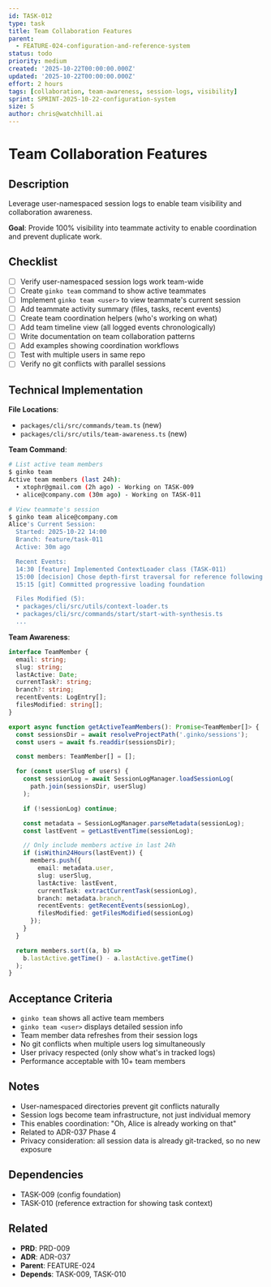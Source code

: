 ```yaml
---
id: TASK-012
type: task
title: Team Collaboration Features
parent:
  - FEATURE-024-configuration-and-reference-system
status: todo
priority: medium
created: '2025-10-22T00:00:00.000Z'
updated: '2025-10-22T00:00:00.000Z'
effort: 2 hours
tags: [collaboration, team-awareness, session-logs, visibility]
sprint: SPRINT-2025-10-22-configuration-system
size: S
author: chris@watchhill.ai
---
```


# Team Collaboration Features

## Description

Leverage user-namespaced session logs to enable team visibility and collaboration awareness.

**Goal**: Provide 100% visibility into teammate activity to enable coordination and prevent duplicate work.

## Checklist

- [ ] Verify user-namespaced session logs work team-wide
- [ ] Create `ginko team` command to show active teammates
- [ ] Implement `ginko team <user>` to view teammate's current session
- [ ] Add teammate activity summary (files, tasks, recent events)
- [ ] Create team coordination helpers (who's working on what)
- [ ] Add team timeline view (all logged events chronologically)
- [ ] Write documentation on team collaboration patterns
- [ ] Add examples showing coordination workflows
- [ ] Test with multiple users in same repo
- [ ] Verify no git conflicts with parallel sessions

## Technical Implementation

**File Locations**:
- `packages/cli/src/commands/team.ts` (new)
- `packages/cli/src/utils/team-awareness.ts` (new)

**Team Command**:

```bash
# List active team members
$ ginko team
Active team members (last 24h):
  • xtophr@gmail.com (2h ago) - Working on TASK-009
  • alice@company.com (30m ago) - Working on TASK-011

# View teammate's session
$ ginko team alice@company.com
Alice's Current Session:
  Started: 2025-10-22 14:00
  Branch: feature/task-011
  Active: 30m ago

  Recent Events:
  14:30 [feature] Implemented ContextLoader class (TASK-011)
  15:00 [decision] Chose depth-first traversal for reference following
  15:15 [git] Committed progressive loading foundation

  Files Modified (5):
  • packages/cli/src/utils/context-loader.ts
  • packages/cli/src/commands/start/start-with-synthesis.ts
  ...
```

**Team Awareness**:

```typescript
interface TeamMember {
  email: string;
  slug: string;
  lastActive: Date;
  currentTask?: string;
  branch?: string;
  recentEvents: LogEntry[];
  filesModified: string[];
}

export async function getActiveTeamMembers(): Promise<TeamMember[]> {
  const sessionsDir = await resolveProjectPath('.ginko/sessions');
  const users = await fs.readdir(sessionsDir);

  const members: TeamMember[] = [];

  for (const userSlug of users) {
    const sessionLog = await SessionLogManager.loadSessionLog(
      path.join(sessionsDir, userSlug)
    );

    if (!sessionLog) continue;

    const metadata = SessionLogManager.parseMetadata(sessionLog);
    const lastEvent = getLastEventTime(sessionLog);

    // Only include members active in last 24h
    if (isWithin24Hours(lastEvent)) {
      members.push({
        email: metadata.user,
        slug: userSlug,
        lastActive: lastEvent,
        currentTask: extractCurrentTask(sessionLog),
        branch: metadata.branch,
        recentEvents: getRecentEvents(sessionLog),
        filesModified: getFilesModified(sessionLog)
      });
    }
  }

  return members.sort((a, b) =>
    b.lastActive.getTime() - a.lastActive.getTime()
  );
}
```

## Acceptance Criteria

- `ginko team` shows all active team members
- `ginko team <user>` displays detailed session info
- Team member data refreshes from their session logs
- No git conflicts when multiple users log simultaneously
- User privacy respected (only show what's in tracked logs)
- Performance acceptable with 10+ team members

## Notes

- User-namespaced directories prevent git conflicts naturally
- Session logs become team infrastructure, not just individual memory
- This enables coordination: "Oh, Alice is already working on that"
- Related to ADR-037 Phase 4
- Privacy consideration: all session data is already git-tracked, so no new exposure

## Dependencies

- TASK-009 (config foundation)
- TASK-010 (reference extraction for showing task context)

## Related

- **PRD**: PRD-009
- **ADR**: ADR-037
- **Parent**: FEATURE-024
- **Depends**: TASK-009, TASK-010
